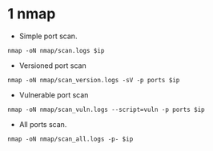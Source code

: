 # 1 nmap

- Simple port scan.

```shell
nmap -oN nmap/scan.logs $ip
```

- Versioned port scan

```shell
nmap -oN nmap/scan_version.logs -sV -p ports $ip
```

- Vulnerable port scan

```shell
nmap -oN nmap/scan_vuln.logs --script=vuln -p ports $ip
```

- All ports scan.

```shell
nmap -oN nmap/scan_all.logs -p- $ip
```

